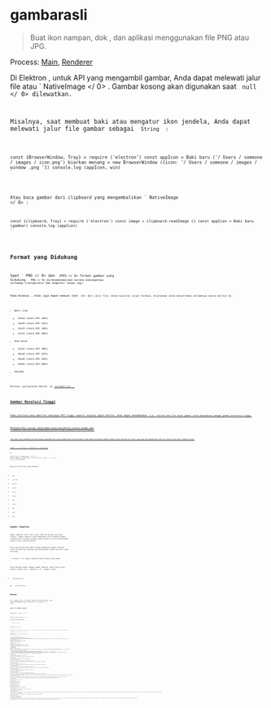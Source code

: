 # gambarasli

> Buat ikon nampan, dok , dan aplikasi menggunakan file PNG atau JPG.

Process: [Main](../glossary.md#main-process), [Renderer](../glossary.md#renderer-process)

Di Elektron , untuk API yang mengambil gambar, Anda dapat melewati jalur file atau ` NativeImage </ 0> . Gambar kosong akan digunakan saat <code> null </ 0> dilewatkan.</p>

<p>Misalnya, saat membuat baki atau mengatur ikon jendela, Anda dapat melewati jalur file gambar sebagai <code> String </ 0> :</p>

<pre><code class="javascript">const {BrowserWindow, Tray} = require ('electron') const appIcon = Baki baru ('/ Users / someone / images / icon.png') biarkan menang = new BrowserWindow ({icon: '/ Users / someone / images / window .png '}) console.log (appIcon, win)
`</pre> 

Atau baca gambar dari clipboard yang mengembalikan ` NativeImage </ 0> :</p>

<pre><code class="javascript">const {clipboard, Tray} = require ('electron') const image = clipboard.readImage () const appIcon = Baki baru (gambar) console.log (appIcon)
`</pre> 

## Format yang Didukung

Saat ` PNG </ 0> dan <code> JPEG </ 0> format gambar yang didukung. <code> PNG </ 0> direkomendasikan karena dukungannya terhadap transparansi dan kompresi tanpa rugi.</p>

<p>Pada Windows , Anda juga dapat memuat ikon <code> ICO </ 0> dari jalur file. Untuk kualitas visual terbaik, disarankan untuk menyertakan setidaknya ukuran berikut di:</p>

<ul>
<li>Small icon

<ul>
<li>16x16 (skala DPI 100%)</li>
<li>20x20 (skala DPI 125%)</li>
<li>24x24 (skala DPI 150%)</li>
<li>32x32 (skala DPI 200%)</li>
</ul></li>
<li>Ikon besar

<ul>
<li>32x32 (skala DPI 100%)</li>
<li>40x40 (skala DPI 125%)</li>
<li>48x48 (skala DPI 150%)</li>
<li>64x64 (skala DPI 200%)</li>
</ul></li>
<li>256x256</li>
</ul>

<p>Periksa <em> persyaratan Ukuran </ 0> di <a href="https://msdn.microsoft.com/en-us/library/windows/desktop/dn742485(v=vs.85).aspx"> artikel ini </ 1> .</p>

<h2>Gambar Resolusi Tinggi</h2>

<p>Pada platform yang memiliki dukungan DPI tinggi seperti display Apple Retina, Anda dapat menambahkan <code> @ 2x </ 0> setelah nama file dasar gambar untuk menandainya sebagai gambar beresolusi tinggi.</p>

<p>Misalnya jika <code> icon.png </ 0> adalah gambar normal yang memiliki resolusi standar, maka
 <code> icon@2x.png </ 0> akan diperlakukan sebagai gambar beresolusi tinggi yang memiliki densitas DPI ganda .</p>

<p>Jika Anda ingin mendukung display dengan kepadatan DPI yang berbeda pada saat bersamaan, Anda dapat meletakkan gambar dengan ukuran berbeda di folder yang sama dan menggunakan nama file tanpa sufiks DPI. Sebagai contoh:</p>

<pre><code class="text">gambar / ├── icon.png ├── icon@2x.png └── icon@3x.png
`</pre> 

```javascript
const {Tray} = membutuhkan ('elektron')
biarkan appIcon = Baki baru ('/Users/someone /images / icon.png')
console.log (appIcon)
```

Menyusul sufiks DPI juga didukung:

* `@1x`
* `@ 1.25x`
* `@1.33x`
* `@1.4x`
* `@1.5x`
* `@1.8x`
* `@2x`
* `@2.5x`
* `@3x`
* `@4x`
* `@5x`

## Gambar Template

Gambar template terdiri dari warna hitam dan bening (dan alpha channel). Gambar template tidak dimaksudkan untuk dijadikan gambar standalone dan biasanya dicampur dengan konten lain untuk menciptakan tampilan akhir yang diinginkan.

Kasus yang paling umum adalah dengan menggunakan gambar template untuk ikon menu bar sehingga bisa menyesuaikan dengan menu bar terang dan gelap.

** Catatan: </ 0> Gambar template hanya didukung pada macOS .</p> 

Untuk menandai gambar sebagai gambar template, nama filenya harus diakhiri dengan kata ` Template </ 0> . Sebagai contoh:</p>

<ul>
<li><code>xxxTemplate.png`</li> 

* `xxxTemplate@2x.png`</ul> 

## Metode

Itu ` gambar asli </ 0> modul memiliki metode berikut, yang semuanya mengembalikan instance dari <code> NativeImage </ 0> kelas:</p>

<h3><code>gambar asli.membuat kosong()`</h3> 

Mengembalikan ` gambar asli </ 0></p>

<p>Membuat instance <code>NativeImage` kosong.

### `nativeImage.createFromPath(jalur)`

* ` path </ 0>  String</li>
</ul>

<p>Mengembalikan <code> gambar asli </ 0></p>

<p>Membuat instance <code>NativeImage` baru dari sebuah file yang berada di `path`. Metode ini mengembalikan gambar kosong jika `path` tidak ada, tidak bisa dibaca, atau tidak gambar yang valid.</p> 
 ```javascript
 const nativeImage = require('elektron').nativeImage
 
 let image = nativeImage.createFromPath('/Users/somebody/images/icon.png')
 console.log(gambar)
 ```
 
 ### `nativeImage.createFromBuffer(buffer[, pilihan])`
 
 * `penyangga` [Buffer](https://nodejs.org/api/buffer.html#buffer_class_buffer)
 * `pilihan` Objek (opsional)  * `width` Integer (opsional) - Diperlukan untuk buffer bitmap. *`tinggi` Integer (opsional) - Diperlukan untuk buffer bitmap. * `faktor skala`dua kali lipat (opsional) - Default ke 1.0.
 
 Mengembalikan ` gambar asli </ 0></p>

<p>Membuat contoh<code>gambar baru` baru dari `penyangga`.
 
 ### `gambar asli.buatdaridataURL(dataURL)`
 
 * ` dataURL ` tali
 
 Mengembalikan ` gambar asli </ 0></p>

<p>Menciptakan yang baru <code>Gambar Asli` contoh dari `dataURL`.
 
 ### `nativeImage.createFromNamedImage(imageName[, hslShift])` *macOS*
 
 * `imageName` String
 * `hslShift` Number[]
 
 Mengembalikan ` gambar asli </ 0></p>

<p>Creates a new <code>NativeImage` instance from the NSImage that maps to the given image name. See [`NSImageName`](https://developer.apple.com/documentation/appkit/nsimagename?language=objc) for a list of possible values.
 
 The `hslShift` is applied to the image with the following rules
 
 * `hsl_shift[0]` (hue): The absolute hue value for the image - 0 and 1 map to 0 and 360 on the hue color wheel (red).
 * `hsl_shift[1]` (saturation): A saturation shift for the image, with the following key values: 0 = remove all color. 0.5 = leave unchanged. 1 = fully saturate the image.
 * `hsl_shift[2]` (lightness): A lightness shift for the image, with the following key values: 0 = remove all lightness (make all pixels black). 0.5 = leave unchanged. 1 = full lightness (make all pixels white).
 
 This means that `[-1, 0, 1]` will make the image completely white and `[-1, 1, 0]` will make the image completely black.
 
 ## Kelas: Gambar asli
 
 > Bungkus gambar seperti nampan, dermaga, dan ikon aplikasi.
 
 Process: [Main](../glossary.md#main-process), [Renderer](../glossary.md#renderer-process)
 
 ### Metode Instance
 
 The following methods are available on instances of the `NativeImage` class:
 
 #### `gambar.untukPng([options])`
 
 * `pilihan` Objek (opsional)  *`faktor skala` Dua kali lipat (opsional) - Default ke 1.0.
 
 Returns `Buffer` - A [Buffer](https://nodejs.org/api/buffer.html#buffer_class_buffer) that contains the image's `PNG` encoded data.
 
 #### `image.toJPEG(quality)`
 
 * `quality` Integer (**required**) - Between 0 - 100.
 
 Returns `Buffer` - A [Buffer](https://nodejs.org/api/buffer.html#buffer_class_buffer) that contains the image's `JPEG` encoded data.
 
 #### `image.toBitmap([options])`
 
 * `pilihan` Objek (opsional)  *`faktor skala` Dua kali lipat (opsional) - Default ke 1.0.
 
 Returns `Buffer` - A [Buffer](https://nodejs.org/api/buffer.html#buffer_class_buffer) that contains a copy of the image's raw bitmap pixel data.
 
 #### `image.toDataURL([options])`
 
 * `pilihan` Objek (opsional)  *`faktor skala` Dua kali lipat (opsional) - Default ke 1.0.
 
 Returns `String` - The data URL of the image.
 
 #### `image.getBitmap([options])`
 
 * `pilihan` Objek (opsional)  *`faktor skala` Dua kali lipat (opsional) - Default ke 1.0.
 
 Returns `Buffer` - A [Buffer](https://nodejs.org/api/buffer.html#buffer_class_buffer) that contains the image's raw bitmap pixel data.
 
 The difference between `getBitmap()` and `toBitmap()` is, `getBitmap()` does not copy the bitmap data, so you have to use the returned Buffer immediately in current event loop tick, otherwise the data might be changed or destroyed.
 
 #### `image.getNativeHandle()` *macOS*
 
 Returns `Buffer` - A [Buffer](https://nodejs.org/api/buffer.html#buffer_class_buffer) that stores C pointer to underlying native handle of the image. On macOS, a pointer to `NSImage` instance would be returned.
 
 Notice that the returned pointer is a weak pointer to the underlying native image instead of a copy, so you *must* ensure that the associated `nativeImage` instance is kept around.
 
 #### `image.isEmpty()`
 
 Returns `Boolean` - Whether the image is empty.
 
 #### `image.getSize()`
 
 Returns [`Size`](structures/size.md)
 
 #### `image.setTemplateImage(option)`
 
 * `option` Boolean
 
 Marks the image as a template image.
 
 #### `image.isTemplateImage()`
 
 Returns `Boolean` - Whether the image is a template image.
 
 #### `image.crop(rect)`
 
 * `rect` [Rectangle](structures/rectangle.md) - The area of the image to crop.
 
 Returns `NativeImage` - The cropped image.
 
 #### `image.resize(options)`
 
 * `options` Object * `width` Integer (optional) - Defaults to the image's width. * `height` Integer (optional) - Defaults to the image's height. * `quality` String (optional) - The desired quality of the resize image. Possible values are `good`, `better` or `best`. The default is `best`. These values express a desired quality/speed tradeoff. They are translated into an algorithm-specific method that depends on the capabilities (CPU, GPU) of the underlying platform. It is possible for all three methods to be mapped to the same algorithm on a given platform.
 
 Returns `NativeImage` - The resized image.
 
 If only the `height` or the `width` are specified then the current aspect ratio will be preserved in the resized image.
 
 #### `image.getAspectRatio()`
 
 Returns `Float` - The image's aspect ratio.
 
 #### `image.addRepresentation(options)`
 
 * `options` Object * `scaleFactor` Double - The scale factor to add the image representation for. * `width` Integer (optional) - Defaults to 0. Required if a bitmap buffer is specified as `buffer`. * `height` Integer (optional) - Defaults to 0. Required if a bitmap buffer is specified as `buffer`. * `buffer` Buffer (optional) - The buffer containing the raw image data. * `dataURL` String (optional) - The data URL containing either a base 64 encoded PNG or JPEG image.
 
 Add an image representation for a specific scale factor. This can be used to explicitly add different scale factor representations to an image. This can be called on empty images.